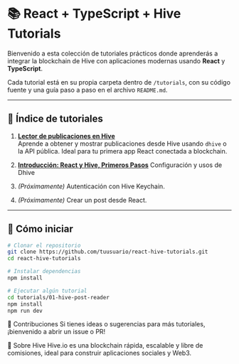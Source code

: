 # 📚 React + TypeScript + Hive Tutorials

Bienvenido a esta colección de tutoriales prácticos donde aprenderás a integrar la blockchain de Hive con aplicaciones modernas usando **React** y **TypeScript**.

Cada tutorial está en su propia carpeta dentro de `/tutorials`, con su código fuente y una guía paso a paso en el archivo `README.md`.

---

## 📌 Índice de tutoriales

1. **[Lector de publicaciones en Hive](./src/tutorials/01-hive-post-reader/README.md)**  
   Aprende a obtener y mostrar publicaciones desde Hive usando `dhive` o la API pública. Ideal para tu primera app React conectada a blockchain.

2. **[Introducción: React y Hive, Primeros Pasos](./src/tutorials/02-intro-hive-react/README.md)**
   Configuración y usos de Dhive
2. _(Próximamente)_ Autenticación con Hive Keychain.

3. _(Próximamente)_ Crear un post desde React.

---

## 🚀 Cómo iniciar

```bash
# Clonar el repositorio
git clone https://github.com/tuusuario/react-hive-tutorials.git
cd react-hive-tutorials

# Instalar dependencias
npm install

# Ejecutar algún tutorial
cd tutorials/01-hive-post-reader
npm install
npm run dev
```

🙌 Contribuciones
Si tienes ideas o sugerencias para más tutoriales, ¡bienvenido a abrir un issue o PR!

🐝 Sobre Hive
Hive.io es una blockchain rápida, escalable y libre de comisiones, ideal para construir aplicaciones sociales y Web3.


